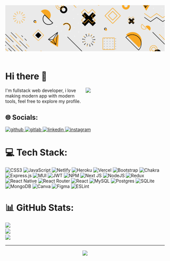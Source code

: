 <div>
   <!-- <img src=https://img.freepik.com/free-vector/complex-background-with-pale-details_23-2149118163.jpg?w=1380&t=st=1674410893~exp=1674411493~hmac=63440765a036cddd7cae60b321feb920f9b29d4559477eaf5aac12cf7f061ca4 style="margin-bottom: 5px;" align="center" /> -->
<img src=3506328.jpeg style="margin-bottom: 20px;" />

</div>

# Hi there 👋

<div>
<img src=https://media.tenor.com/flflC6GFzO8AAAAM/sultan-alrefaei-programmer.gif style="margin-bottom: 5px;" align="right" width="250" />
</div>

I'm fullstack web developer, i love making modern app with modern tools, feel free to explore my profile.
<!-- 🔭 I’m currently working on Personal E-commerce App <br>👯 I’m looking to collaborate on Web and Mobile developer<br>🌱 I’m currently learning Create an amazing, modern and scaleable app<br>💬 Ask me about Programming -->

## 🌐 Socials:

<div>
<a href="https://github.com/aseppp" target="_blank">
<img src=https://img.shields.io/badge/github-%2324292e.svg?&style=for-the-badge&logo=github&logoColor=white alt=github style="margin-bottom: 5px;" />
</a>
<a href="https://gitlab.com/aseppp_" target="_blank">
<img src=https://img.shields.io/badge/gitlab-330F63.svg?&style=for-the-badge&logo=gitlab&logoColor=white alt=gitlab style="margin-bottom: 5px;" />
</a>
<a href="https://linkedin.com/in/aseppp" target="_blank">
<img src=https://img.shields.io/badge/linkedin-%231E77B5.svg?&style=for-the-badge&logo=linkedin&logoColor=white alt=linkedin style="margin-bottom: 5px;" />
</a>
<a href="https://instagram.com/asepp.saepudin" target="_blank">
<img src=https://img.shields.io/badge/instagram-%23000000.svg?&style=for-the-badge&logo=instagram&logoColor=white alt=instagram style="margin-bottom: 5px;" />
</a>  
</div>

# 💻 Tech Stack:

![CSS3](https://img.shields.io/badge/css3-%231572B6.svg?style=for-the-badge&logo=css3&logoColor=white) ![JavaScript](https://img.shields.io/badge/javascript-%23323330.svg?style=for-the-badge&logo=javascript&logoColor=%23F7DF1E) ![Netlify](https://img.shields.io/badge/netlify-%23000000.svg?style=for-the-badge&logo=netlify&logoColor=#00C7B7) ![Heroku](https://img.shields.io/badge/heroku-%23430098.svg?style=for-the-badge&logo=heroku&logoColor=white) ![Vercel](https://img.shields.io/badge/vercel-%23000000.svg?style=for-the-badge&logo=vercel&logoColor=white) ![Bootstrap](https://img.shields.io/badge/bootstrap-%23563D7C.svg?style=for-the-badge&logo=bootstrap&logoColor=white) ![Chakra](https://img.shields.io/badge/chakra-%234ED1C5.svg?style=for-the-badge&logo=chakraui&logoColor=white) ![Express.js](https://img.shields.io/badge/express.js-%23404d59.svg?style=for-the-badge&logo=express&logoColor=%2361DAFB) ![MUI](https://img.shields.io/badge/MUI-%230081CB.svg?style=for-the-badge&logo=material-ui&logoColor=white) ![JWT](https://img.shields.io/badge/JWT-black?style=for-the-badge&logo=JSON%20web%20tokens) ![NPM](https://img.shields.io/badge/NPM-%23000000.svg?style=for-the-badge&logo=npm&logoColor=white) ![Next JS](https://img.shields.io/badge/Next-black?style=for-the-badge&logo=next.js&logoColor=white) ![NodeJS](https://img.shields.io/badge/node.js-6DA55F?style=for-the-badge&logo=node.js&logoColor=white) ![Redux](https://img.shields.io/badge/redux-%23593d88.svg?style=for-the-badge&logo=redux&logoColor=white) ![React Native](https://img.shields.io/badge/react_native-%2320232a.svg?style=for-the-badge&logo=react&logoColor=%2361DAFB) ![React Router](https://img.shields.io/badge/React_Router-CA4245?style=for-the-badge&logo=react-router&logoColor=white) ![React](https://img.shields.io/badge/react-%2320232a.svg?style=for-the-badge&logo=react&logoColor=%2361DAFB) ![MySQL](https://img.shields.io/badge/mysql-%2300f.svg?style=for-the-badge&logo=mysql&logoColor=white) ![Postgres](https://img.shields.io/badge/postgres-%23316192.svg?style=for-the-badge&logo=postgresql&logoColor=white) ![SQLite](https://img.shields.io/badge/sqlite-%2307405e.svg?style=for-the-badge&logo=sqlite&logoColor=white) ![MongoDB](https://img.shields.io/badge/MongoDB-%234ea94b.svg?style=for-the-badge&logo=mongodb&logoColor=white) ![Canva](https://img.shields.io/badge/Canva-%2300C4CC.svg?style=for-the-badge&logo=Canva&logoColor=white) ![Figma](https://img.shields.io/badge/figma-%23F24E1E.svg?style=for-the-badge&logo=figma&logoColor=white) ![ESLint](https://img.shields.io/badge/ESLint-4B3263?style=for-the-badge&logo=eslint&logoColor=white)

# 📊 GitHub Stats:

![](https://github-readme-stats.vercel.app/api/top-langs/?username=aseppp&theme=swift&hide_border=false&include_all_commits=true&count_private=true&layout=compact)<br>
![](https://github-readme-stats.vercel.app/api?username=aseppp&theme=swift&hide_border=false&include_all_commits=true&count_private=true)<br/>
![](https://github-readme-streak-stats.herokuapp.com/?user=aseppp&theme=swift&hide_border=false)<br/>

<!--
## Listening
[![spotify-github-profile](https://spotify-github-profile.vercel.app/api/view?uid=ncn5ksh53c9ebftuf6ke46k81&cover_image=true&theme=default&show_offline=false&background_color=121212)](https://github.com/kittinan/spotify-github-profile)
-->
---

<div align="center">
<img src="https://komarev.com/ghpvc/?username=aseppp&&style=flat-square" align="center" />
</div> 

<!-- Proudly created with GPRM ( https://gprm.itsvg.in ) -->
